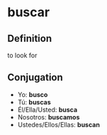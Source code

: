 # buscar

## Definition
to look for

## Conjugation

- Yo: **busco**
- Tú: **buscas**
- Él/Ella/Usted: **busca**
- Nosotros: **buscamos**
- Ustedes/Ellos/Ellas: **buscan**
